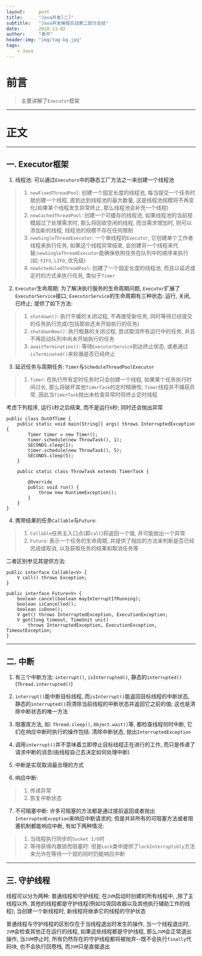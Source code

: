 ```yaml
---
layout:     post
title:      "Java并发[二]"
subtitle:   "Java并发编程实战第二部分总结"
date:       2018-11-02
author:     "袁平"
header-img: "img/tag-bg.jpg"
tags:
    - Java
---
```


# 前言

> 主要讲解了`Executor`框架

--------------------

# 正文

----------------

## 一. Executor框架

1. 线程池: 可以通过`Executors`中的静态工厂方法之一来创建一个线程池

> 1. `newFixedThreadPool`: 创建一个固定长度的线程池, 每当提交一个任务时就创建一个线程, 直到达到线程池的最大数量, 这是线程池规模将不再变化(如果某个线程发生异常终止, 那么线程池会补充一个线程)
> 2. `newCachedThreadPool`: 创建一个可缓存的线程池, 如果线程池的当前规模超过了处理需求时, 那么将回收空闲的线程, 而当需求增加时, 则可以添加新的线程, 线程池的规模不存在任何限制
> 3. `newSingleThreadExecutor`: 一个单线程的`Executor`, 它创建单个工作者线程来执行任务, 如果这个线程异常结束, 会创建另一个线程来代替;`newSingleThreadExecutor`能确保依照任务在队列中的顺序来执行(如: `FIFO`, `LIFO`, 优先级)
> 4. `newScheduledThreadPool`: 创建了一个固定长度的线程池, 而且以延迟或定时的方式来执行任务, 类似于`Timer`

2. `Executor`生命周期: 为了解决执行服务的生命周期问题, `Executor`扩展了`ExecutorService`接口; `ExecutorService`的生命周期有三种状态: 运行, 关闭, 已终止; 提供了如下方法:

> 1. `shutdown()`: 执行平缓的关闭过程, 不再接受新任务, 同时等待已经提交的任务执行完成(包括那些还未开始执行的任务)
> 2. `shutdownNow()`: 执行粗暴的关闭过程, 尝试取消所有运行中的任务, 并且不再启动队列中尚未开始执行的任务
> 3. `awaitTermination()`: 等待`ExecutorService`到达终止状态, 或者通过`isTerminated()`来轮循是否已经终止

3. 延迟任务与周期任务: `Timer`与`ScheduleThreadPoolExecutor`

> 1. `Timer`: 在执行所有定时任务时只会创建一个线程, 如果某个任务执行时间过长, 那么将破坏其他`TimerTask`的定时精确性; `Timer`线程并不捕获异常, 因此当`TimerTask`抛出未检查异常时将终止定时线程

考虑下列程序, 运行`1`秒之后结束, 而不是运行`6`秒; 同时还会抛出异常

```
public class OutOfTime {
    public static void main(String[] args) throws InterruptedException {
        Timer timer = new Timer();
        timer.schedule(new ThrowTask(), 1);
        SECONDS.sleep(1);
        timer.schedule(new ThrowTask(), 5);
        SECONDS.sleep(5);
    }

    public static class ThrowTask extends TimerTask {

        @Override
        public void run() {
            throw new RuntimeException();
        }
    }
}
```

4. 携带结果的任务`Callable`与`Future`:

> 1. `Callable`任务主入口点(即`call`)将返回一个值, 并可能抛出一个异常
> 2. `Future`: 表示一个任务的生命周期, 并提供了相应的方法来判断是否已经完成或取消, 以及获取任务的结果和取消任务等

二者区别参见其提供方法: 

```
public interface Callable<V> {
    V call() throws Exception;
}
```

```
public interface Future<V> {
    boolean cancel(boolean mayInterruptIfRunning);
    boolean isCancelled();
    boolean isDone();
    V get() throws InterruptedException, ExecutionException;
    V get(long timeout, TimeUnit unit)
        throws InterruptedException, ExecutionException, TimeoutException;
}
```

-----------------

## 二. 中断

1. 有三个中断方法: `interrupt()`, `isInterrupted()`, 静态的`interrupted()`(`Thread.interrupted()`)

2. `interrupt()`能中断目标线程, 而`isInterrupt()`能返回目标线程的中断状态, 静态的`interrupted()`将清除当前线程的中断状态并返回它之前的值; 这也是清除中断状态的唯一方法

3. 阻塞库方法, 如: `Thread.sleep()`, `Object.wait()`等, 都检查线程何时中断, 它们在响应中断时执行的操作包括: 清除中断状态, 抛出`InterruptedException`

4. 调用`interrupt()`并不意味着立即停止目标线程正在进行的工作, 而只是传递了请求中断的消息(由线程自己去决定如何处理中断)

5. 中断是实现取消最合理的方式

6. 响应中断: 
> 1. 传递异常
> 2. 恢复中断状态

7. 不可阻塞中断: 许多可阻塞的方法都是通过提前返回或者抛出`InterruptedException`来响应中断请求的; 但是并非所有的可阻塞方法或者阻塞机制都能响应中断, 有如下两种情况: 

> 1. 当线程执行同步的`Socket I/O`时
> 2. 等待获得内置锁而阻塞时: 但是`Lock`类中提供了`lockInterruptibly`方法来允许在等待一个锁的同时仍能响应中断


--------------

## 三. 守护线程

线程可以分为两种: 普通线程和守护线程; 在`JVM`启动时创建的所有线程中, ,除了主线程以外, 其他的线程都是守护线程(例如垃圾回收器以及其他执行辅助工作的线程); 当创建一个新线程时, 新线程将继承它的线程的守护状态

普通线程与守护线程的区别仅在于当线程退出时发生的操作, 当一个线程退出时, `JVM`会检查其他正在运行的线程, 如果这些线程都是守护线程, 那么`JVM`会正常退出操作, 当`JVM`停止时, 所有仍然存在的守护线程都将被抛弃--既不会执行`finally`代码块, 也不会执行回卷栈, 而`JVM`只是直接退出

